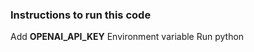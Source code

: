### Instructions to run this code
Add **OPENAI_API_KEY** Environment variable
Run python <file name>